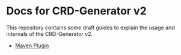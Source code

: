 # Docs for CRD-Generator v2

This repository contains some draft guides to explain the usage and internals of the CRD-Generator v2.

- [Maven Plugin](crd-generator-maven-plugin.md)